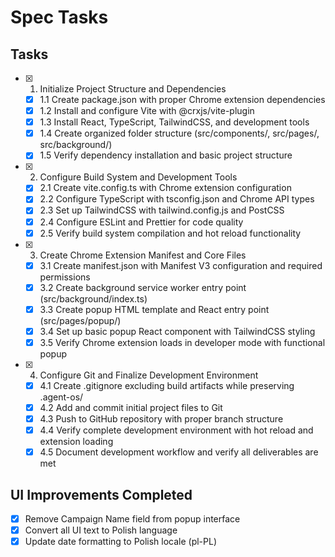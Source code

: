 # Spec Tasks

## Tasks

- [x] 1. Initialize Project Structure and Dependencies
  - [x] 1.1 Create package.json with proper Chrome extension dependencies
  - [x] 1.2 Install and configure Vite with @crxjs/vite-plugin
  - [x] 1.3 Install React, TypeScript, TailwindCSS, and development tools
  - [x] 1.4 Create organized folder structure (src/components/, src/pages/, src/background/)
  - [x] 1.5 Verify dependency installation and basic project structure

- [x] 2. Configure Build System and Development Tools
  - [x] 2.1 Create vite.config.ts with Chrome extension configuration
  - [x] 2.2 Configure TypeScript with tsconfig.json and Chrome API types
  - [x] 2.3 Set up TailwindCSS with tailwind.config.js and PostCSS
  - [x] 2.4 Configure ESLint and Prettier for code quality
  - [x] 2.5 Verify build system compilation and hot reload functionality

- [x] 3. Create Chrome Extension Manifest and Core Files
  - [x] 3.1 Create manifest.json with Manifest V3 configuration and required permissions
  - [x] 3.2 Create background service worker entry point (src/background/index.ts)
  - [x] 3.3 Create popup HTML template and React entry point (src/pages/popup/)
  - [x] 3.4 Set up basic popup React component with TailwindCSS styling
  - [x] 3.5 Verify Chrome extension loads in developer mode with functional popup

- [x] 4. Configure Git and Finalize Development Environment
  - [x] 4.1 Create .gitignore excluding build artifacts while preserving .agent-os/
  - [x] 4.2 Add and commit initial project files to Git
  - [x] 4.3 Push to GitHub repository with proper branch structure
  - [x] 4.4 Verify complete development environment with hot reload and extension loading
  - [x] 4.5 Document development workflow and verify all deliverables are met

## UI Improvements Completed
- [x] Remove Campaign Name field from popup interface
- [x] Convert all UI text to Polish language
- [x] Update date formatting to Polish locale (pl-PL)